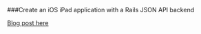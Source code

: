 ###Create an iOS iPad application with a Rails JSON API backend

[Blog post here](http://ericlondon.com/posts/253-create-an-ios-ipad-application-with-a-rails-json-api-backend)
